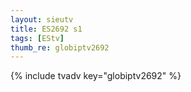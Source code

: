 ```yaml
--- 
layout: sieutv
title: ES2692 s1
tags: [EStv]
thumb_re: globiptv2692
---
```

{% include tvadv key="globiptv2692" %} 
